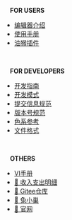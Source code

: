 **&emsp;FOR USERS**

* [编辑器介绍](/)
* [使用手册](guide/1-使用手册.md)
* [油猴插件](guide/2-油猴插件.md)

<br>

**&emsp;FOR DEVELOPERS**

* [开发指南](dev/1-开发指南.md)
* [开发模式](dev/2-开发模式.md)
* [提交信息规范](dev/3-提交信息规范.md)
* [版本号规范](dev/4-版本号规范.md)
* [色系参考](dev/5-色系参考.md)
* [文件格式](dev/6-文件格式.md)

<br>

**&emsp;OTHERS**

* [VI手册](appendix/1-VI手册.md)
* [🔗 收入支出明细](https://www.yuque.com/hzsn/coconut/wtef3wwqkb99cto3?singleDoc#)
* [🔗 Gitee仓库](https://gitee.com/coco-central/waddle)
* [🔗 兔小巢](https://support.qq.com/product/420668)
* [🔗 官网](https://coco-central.cn/)